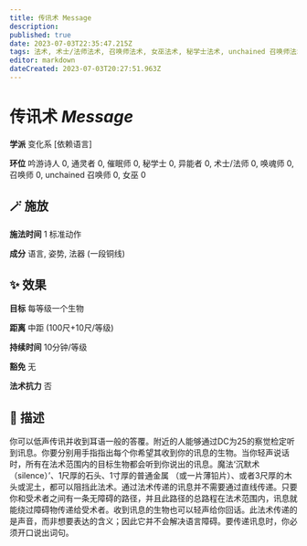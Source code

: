 ```yaml
---
title: 传讯术 Message
description: 
published: true
date: 2023-07-03T22:35:47.215Z
tags: 法术, 术士/法师法术, 召唤师法术, 女巫法术, 秘学士法术, unchained 召唤师法术, 吟游诗人法术, 变化系, 异能者法术, 催眠师法术, 通灵者法术, 唤魂师法术, 戏法/祷念, 依赖语言
editor: markdown
dateCreated: 2023-07-03T20:27:51.963Z
---
```


# **传讯术** *Message*

**学派** 变化系 \[依赖语言\] 

**环位** 吟游诗人 0, 通灵者 0, 催眠师 0, 秘学士 0, 异能者 0, 术士/法师 0, 唤魂师 0, 召唤师 0, unchained 召唤师 0, 女巫 0

## 🪄 施放

**施法时间** 1 标准动作

**成分** 语言, 姿势, 法器 (一段铜线)

## ✨ 效果 

**目标** 每等级一个生物 

**距离** 中距 (100尺+10尺/等级)  

**持续时间** 10分钟/等级 

**豁免** 无

**法术抗力** 否

## 📖 描述

你可以低声传讯并收到耳语一般的答覆。附近的人能够通过DC为25的察觉检定听到讯息。你要分别用手指指出每个你希望其收到你的讯息的生物。当你轻声说话时，所有在法术范围内的目标生物都会听到你说出的讯息。魔法‘沉默术 （silence）’、1尺厚的石头、1寸厚的普通金属 （或一片薄铅片）、或者3尺厚的木头或泥土，都可以阻挡此法术。通过法术传递的讯息并不需要通过直线传递。只要你和受术者之间有一条无障碍的路径，并且此路径的总路程在法术范围内，讯息就能绕过障碍物传递给受术者。收到讯息的生物也可以轻声给你回话。此法术传递的是声音，而非想要表达的含义；因此它并不会解决语言障碍。要传递讯息时，你必须开口说出词句。
    